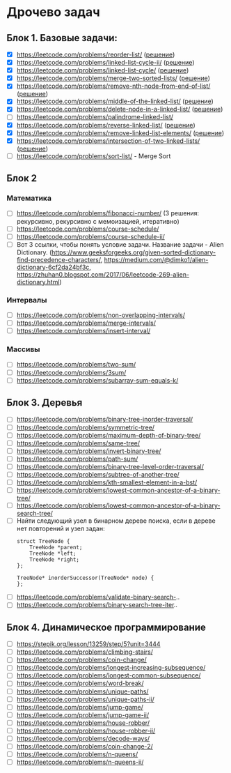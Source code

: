 # Дрочево задач

## Блок 1. Базовые задачи:

- [x] https://leetcode.com/problems/reorder-list/ ([решение](solutions/reorder-list.md))
- [x] https://leetcode.com/problems/linked-list-cycle-ii/ ([решение](solutions/linked-list-cycle-ii.md))
- [x] https://leetcode.com/problems/linked-list-cycle/ ([решение](solutions/linked-list-cycle.md))
- [x] https://leetcode.com/problems/merge-two-sorted-lists/ ([решение](solutions/merge-two-sorted-lists.md))
- [x] https://leetcode.com/problems/remove-nth-node-from-end-of-list/ ([решение](solutions/remove-nth-node-from-end-of-list.md))
- [x] https://leetcode.com/problems/middle-of-the-linked-list/ ([решение](solutions/middle-of-the-linked-list.md))
- [x] https://leetcode.com/problems/delete-node-in-a-linked-list/ ([решение](solutions/delete-node-in-a-linked-list.md))
- [ ] https://leetcode.com/problems/palindrome-linked-list/
- [x] https://leetcode.com/problems/reverse-linked-list/ ([решение](solutions/reverse-linked-list.md))
- [x] https://leetcode.com/problems/remove-linked-list-elements/ ([решение](solutions/remove-linked-list-elements.md))
- [x] https://leetcode.com/problems/intersection-of-two-linked-lists/ ([решение](solutions/intersection-of-two-linked-lists.md))
- [ ] https://leetcode.com/problems/sort-list/ - Merge Sort

## Блок 2
### Математика
- [ ] https://leetcode.com/problems/fibonacci-number/ (3 решения: рекурсивно, рекурсивно с мемоизацией, итеративно)
- [ ] https://leetcode.com/problems/course-schedule/
- [ ] https://leetcode.com/problems/course-schedule-ii/
- [ ] Вот 3 ссылки, чтобы понять условие задачи. Название задачи - Alien Dictionary.
    (https://www.geeksforgeeks.org/given-sorted-dictionary-find-precedence-characters/, https://medium.com/@dimko1/alien-dictionary-6cf2da24bf3c, https://zhuhan0.blogspot.com/2017/06/leetcode-269-alien-dictionary.html)

### Интервалы
- [ ] https://leetcode.com/problems/non-overlapping-intervals/
- [ ] https://leetcode.com/problems/merge-intervals/
- [ ] https://leetcode.com/problems/insert-interval/

### Массивы
- [ ] https://leetcode.com/problems/two-sum/
- [ ] https://leetcode.com/problems/3sum/
- [ ] https://leetcode.com/problems/subarray-sum-equals-k/ 

## Блок 3. Деревья
- [ ] https://leetcode.com/problems/binary-tree-inorder-traversal/
- [ ] https://leetcode.com/problems/symmetric-tree/
- [ ] https://leetcode.com/problems/maximum-depth-of-binary-tree/
- [ ] https://leetcode.com/problems/same-tree/
- [ ] https://leetcode.com/problems/invert-binary-tree/
- [ ] https://leetcode.com/problems/path-sum/
- [ ] https://leetcode.com/problems/binary-tree-level-order-traversal/
- [ ] https://leetcode.com/problems/subtree-of-another-tree/
- [ ] https://leetcode.com/problems/kth-smallest-element-in-a-bst/
- [ ] https://leetcode.com/problems/lowest-common-ancestor-of-a-binary-tree/
- [ ] https://leetcode.com/problems/lowest-common-ancestor-of-a-binary-search-tree/
- [ ] Найти следующий узел в бинарном дереве поиска, если в дереве нет повторений и узел задан:
    ```
    struct TreeNode {
        TreeNode *parent;
        TreeNode *left;
        TreeNode *right;
    };
    
    TreeNode* inorderSuccessor(TreeNode* node) {
    };
    ```
- [ ] https://leetcode.com/problems/validate-binary-search-..
- [ ] https://leetcode.com/problems/binary-search-tree-iter.. 

## Блок 4. Динамическое программирование
- [ ] https://stepik.org/lesson/13259/step/5?unit=3444
- [ ] https://leetcode.com/problems/climbing-stairs/
- [ ] https://leetcode.com/problems/coin-change/
- [ ] https://leetcode.com/problems/longest-increasing-subsequence/
- [ ] https://leetcode.com/problems/longest-common-subsequence/
- [ ] https://leetcode.com/problems/word-break/
- [ ] https://leetcode.com/problems/unique-paths/
- [ ] https://leetcode.com/problems/unique-paths-ii/
- [ ] https://leetcode.com/problems/jump-game/
- [ ] https://leetcode.com/problems/jump-game-ii/
- [ ] https://leetcode.com/problems/house-robber/
- [ ] https://leetcode.com/problems/house-robber-ii/
- [ ] https://leetcode.com/problems/decode-ways/
- [ ] https://leetcode.com/problems/coin-change-2/
- [ ] https://leetcode.com/problems/n-queens/
- [ ] https://leetcode.com/problems/n-queens-ii/